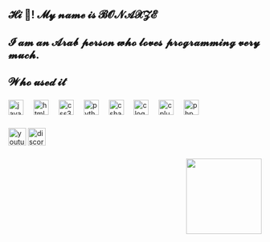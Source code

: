 <h2 align="left">𝓗𝓲 👋! 𝓜𝔂 𝓷𝓪𝓶𝓮 𝓲𝓼 𝓑𝓞𝓝𝓐𝓧𝓩𝓔</h2>

###

<h2 align="left">𝓘 𝓪𝓶 𝓪𝓷 𝓐𝓻𝓪𝓫 𝓹𝓮𝓻𝓼𝓸𝓷 𝔀𝓱𝓸 𝓵𝓸𝓿𝓮𝓼 𝓹𝓻𝓸𝓰𝓻𝓪𝓶𝓶𝓲𝓷𝓰 𝓿𝓮𝓻𝔂 𝓶𝓾𝓬𝓱.</h2>

###

<h2 align="left">𝓦𝓱𝓸 𝓾𝓼𝓮𝓭 𝓲𝓽</h2>

###

<div align="left">
  <img src="https://cdn.jsdelivr.net/gh/devicons/devicon/icons/javascript/javascript-original.svg" height="30" alt="javascript logo"  />
  <img width="12" />
  <img src="https://cdn.jsdelivr.net/gh/devicons/devicon/icons/html5/html5-original.svg" height="30" alt="html5 logo"  />
  <img width="12" />
  <img src="https://cdn.jsdelivr.net/gh/devicons/devicon/icons/css3/css3-original.svg" height="30" alt="css3 logo"  />
  <img width="12" />
  <img src="https://cdn.jsdelivr.net/gh/devicons/devicon/icons/python/python-original.svg" height="30" alt="python logo"  />
  <img width="12" />
  <img src="https://cdn.jsdelivr.net/gh/devicons/devicon/icons/csharp/csharp-original.svg" height="30" alt="csharp logo"  />
  <img width="12" />
  <img src="https://cdn.jsdelivr.net/gh/devicons/devicon/icons/c/c-original.svg" height="30" alt="c logo"  />
  <img width="12" />
  <img src="https://cdn.jsdelivr.net/gh/devicons/devicon/icons/cplusplus/cplusplus-original.svg" height="30" alt="cplusplus logo"  />
  <img width="12" />
  <img src="https://cdn.simpleicons.org/php/777BB4" height="30" alt="php logo"  />
</div>

###

<div align="left">
  <img src="https://img.shields.io/static/v1?message=Youtube&logo=youtube&label=&color=FF0000&logoColor=white&labelColor=&style=for-the-badge" height="35" alt="youtube logo"  />
  <img src="https://img.shields.io/static/v1?message=Discord&logo=discord&label=&color=7289DA&logoColor=white&labelColor=&style=for-the-badge" height="35" alt="discord logo"  />
</div>

###

<img align="right" height="150" src="https://media.tenor.com/jizzutjmG00AAAAM/anime-rain.gifAAAAM/black.gif"  />

###
